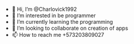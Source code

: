 - 👋 Hi, I’m @Charlovick1992
- 👀 I’m interested in be programmer
- 🌱 I’m currently learning the programming
- 💞️ I’m looking to collaborate on creation of apps
- 📫 How to reach me +573203809027

<!---
Charlovick1992/Charlovick1992 is a ✨ special ✨ repository because its `README.md` (this file) appears on your GitHub profile.
You can click the Preview link to take a look at your changes.
--->
